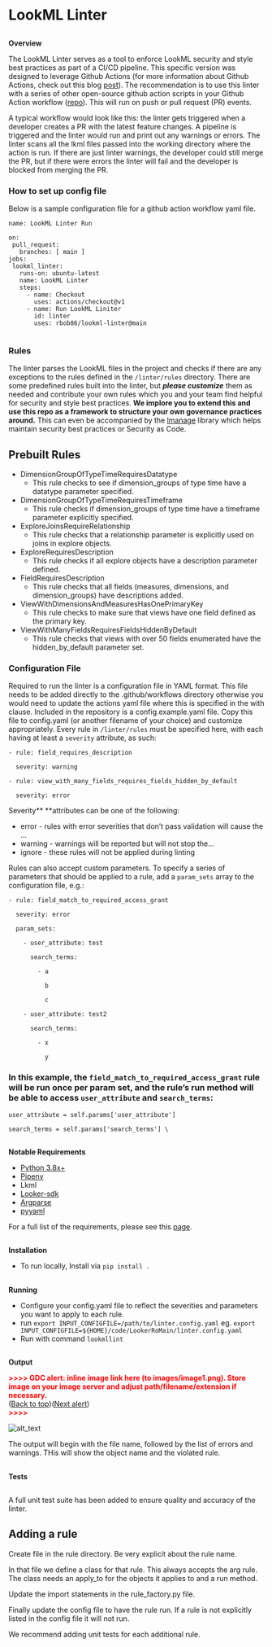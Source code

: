 # **LookML Linter**


## 
**Overview**

The LookML Linter serves as a tool to enforce LookML security and style best practices as  part of a CI/CD pipeline. This specific version was designed to leverage Github Actions (for more information about Github Actions, check out this blog [post](https://github.blog/2022-02-02-build-ci-cd-pipeline-github-actions-four-steps/)). The recommendation is to use this linter with a series of other open-source github action scripts in your Github Action workflow ([repo](https://github.com/eric-lyons/github_actions_looker_cicd)). This will run on push or pull request (PR) events.

A typical workflow would look like this: the linter gets triggered when a developer creates a PR with the latest feature changes. A pipeline is triggered and the linter would run and print out any warnings or errors. The linter scans all the lkml files passed into the working directory where the action is run.  If there are just linter warnings, the developer could still merge the PR, but if there were errors the linter will fail and the developer is blocked from merging the PR. 


### **How to set up config file**

Below is a sample configuration file for a github action workflow yaml file. 


```
name: LookML Linter Run

on:
 pull_request:
   branches: [ main ]
jobs:
 lookml_linter:
   runs-on: ubuntu-latest
   name: LookML Linter
   steps:
     - name: Checkout
       uses: actions/checkout@v1
     - name: Run LookML Liniter
       id: linter
       uses: rbob86/lookml-linter@main


```



### **Rules**

The linter parses the LookML files in the project and checks if there are any exceptions to the rules defined in the `/linter/rules` directory. There are some predefined rules built into the linter, but **_please customize_** them as needed and contribute your own rules which you and your team find helpful for security and style best practices. **We implore you to extend this and use this repo as a framework to structure your own governance practices around.** This can even be accompanied by the [lmanage](https://github.com/looker-open-source/lmanage) library which helps maintain security best practices or Security as Code. 


## Prebuilt Rules



*   DimensionGroupOfTypeTimeRequiresDatatype
    *   This rule checks to see if dimension_groups of type time have a datatype parameter specified. 
*   DimensionGroupOfTypeTimeRequiresTimeframe 
    *   This rule checks if dimension_groups of type time have a timeframe parameter explicitly specified. 
*   ExploreJoinsRequireRelationship
    *   This rule checks that a relationship parameter is explicitly used on joins in explore objects. 
*   ExploreRequiresDescription
    *   This rule checks if all explore objects have a description parameter defined. 
*   FieldRequiresDescription
    *   This rule checks that all fields (measures, dimensions, and dimension_groups) have descriptions added. 
*   ViewWithDimensionsAndMeasuresHasOnePrimaryKey
    *   This rule checks to make sure that views have one field defined as the primary key. 
*   ViewWithManyFieldsRequiresFieldsHiddenByDefault
    *   This rule checks that views with over 50 fields enumerated have the hidden_by_default parameter set. 


### **Configuration File**

Required to run the linter is a configuration file in YAML format. This file needs to be added directly to the .github/workflows directory otherwise you would need to update the actions yaml file where this is specified in the with clause.  Included in the repository is a config.example.yaml file. Copy this file to config.yaml (or another filename of your choice) and customize appropriately. Every rule in `/linter/rules` must be specified here, with each having at least a `severity` attribute, as such:

``` \
- rule: field_requires_description

  severity: warning

- rule: view_with_many_fields_requires_fields_hidden_by_default

  severity: error

```

Severity** **attributes can be one of the following:



*   error - rules with error severities that don’t pass validation will cause the …
*   warning - warnings will be reported but will not stop the…
*   ignore - these rules will not be applied during linting

Rules can also accept custom parameters.  To specify a series of parameters that should be applied to a rule, add a `param_sets` array to the configuration file, e.g.:

``` 
- rule: field_match_to_required_access_grant

  severity: error

  param_sets:

    - user_attribute: test

      search_terms:

        - a

          b

          c

    - user_attribute: test2

      search_terms:

        - x

          y

```


### In this example, the `field_match_to_required_access_grant` rule will be run once per param set, and the rule’s run method will be able to access `user_attribute` and `search_terms`:

``` 
user_attribute = self.params['user_attribute']

search_terms = self.params['search_terms'] \
```


## 
**Notable Requirements**



*   [Python 3.8x+](https://www.python.org/downloads/)
*   [Pipenv](https://pipenv.pypa.io/en/latest/install/)
*   Lkml
*   [Looker-sdk](https://docs.looker.com/reference/api-and-integration/api-sdk)
*   [Argparse](https://docs.python.org/3/library/argparse.html)
*   [pyyaml](https://pyyaml.org/)

For a full list of the requirements, please see this [page](https://github.com/rbob86/lookml-linter/blob/main/requirements.txt). 


## 
**Installation**



*   To run locally, Install via `pip install .`
   

## 
**Running**

*   Configure your config.yaml file to reflect the severities and parameters you want to apply to each rule.
*   run `export INPUT_CONFIGFILE=/path/to/linter.config.yaml` eg. `export INPUT_CONFIGFILE=${HOME}/code/LookerRoMain/linter.config.yaml`
*   Run with command `lookmllint`

## 
**Output**




<p id="gdcalert1" ><span style="color: red; font-weight: bold">>>>>  GDC alert: inline image link here (to images/image1.png). Store image on your image server and adjust path/filename/extension if necessary. </span><br>(<a href="#">Back to top</a>)(<a href="#gdcalert2">Next alert</a>)<br><span style="color: red; font-weight: bold">>>>> </span></p>


![alt_text](images/image1.png "image_tooltip")


The output will begin with the file name, followed by the list of errors and warnings. THis will show the object name and the violated rule. 


## 
**Tests**


## 
A full unit test suite has been added to ensure quality and accuracy of the linter. 


## Adding a rule

Create file in the rule directory. Be very explicit about the rule name.

In that file we define a class for that rule. This always accepts the arg rule. The class needs an apply_to for the objects it applies to and a run method. 

Update the import statements in the rule_factory.py file. 

Finally update the config file to have the rule run. If a rule is not explicitly listed in the config file it will not run. 

We recommend adding unit tests for each additional rule. 
